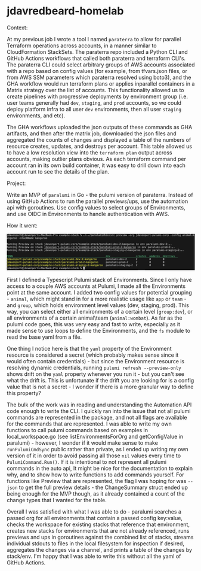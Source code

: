 # jdavredbeard-homelab  

Context:

At my previous job I wrote a tool I named `paraterra` to allow for parallel Terraform operations across accounts, in a manner similar to CloudFormation StackSets. The paraterra repo included a Python CLI and GitHub Actions workflows that called both paraterra and terraform CLI's. The paraterra CLI could select arbitrary groups of AWS accounts associated with a repo based on config values (for example, from tfvars.json files, or from AWS SSM parameters which paraterra resolved using boto3), and the GHA workflow would run terraform plans or applies inparallel containers in a Matrix strategy over the list of accounts. This functionality allowed us to create pipelines with progressive deployments by environment group (i.e. user teams generally had `dev`, `staging`, and `prod` accounts, so we could deploy platform infra to all user `dev` environments, then all user `staging` environments, and etc). 

The GHA workflows uploaded the json outputs of these commands as GHA artifacts, and then after the matrix job, downloaded the json files and aggregated the counts of changes and displayed a table of the numbers of resource creates, updates, and destroys per account. This table allowed us to have a low resolution view into the `terraform plan` output across accounts, making outlier plans obvious. As each terraform command per account ran in its own build container, it was easy to drill down into each account run to see the details of the plan.

Project:

Write an MVP of `paralumi` in Go - the pulumi version of paraterra. Instead of using GitHub Actions to run the parallel previews/ups, use the automation api with goroutines. Use config values to select groups of Environments, and use OIDC in Environments to handle authentication with AWS.

How it went:

![TLDR - it worked!](preview-screenshot.png "TLDR - it worked!")

First I defined a Typescript Pulumi stack of Environments. Since I only have access to a couple AWS accounts at Pulumi, I made all the Environments point at the same account. I added two config values for potential grouping - `animal`, which might stand in for a more realistic usage like `app` or `team` - and `group`, which holds environment level values (dev, staging, prod). This way, you can select either all environments of a certain level (`group:dev`), or all environments of a certain animal\team (`animal:wombat`). As far as the pulumi code goes, this was very easy and fast to write, especially as it made sense to use loops to define the Environments, and the `fs` module to read the base yaml from a file.

One thing I notice here is that the `yaml` property of the Environment resource is considered a secret (which probably makes sense since it would often contain credentials) - but since the Environment resource is resolving dynamic credentials, running `pulumi refresh --preview-only` shows drift on the `yaml` property whenever you run it - but you can't see what the drift is. This is unfortunate if the drift you are looking for is a config value that is not a secret - I wonder if there is a more granular way to define this property?

The bulk of the work was in reading and understanding the Automation API code enough to write the CLI. I quickly ran into the issue that not all pulumi commands are represented in the package, and not all flags are available for the commands that are represented. I was able to write my own functions to call pulumi commands based on examples in local_workspace.go (see listEnvironmentsForOrg and getConfigValue in paralumi) - however, I wonder if it would make sense to make `runPulumiCmdSync` public rather than private, as I ended up writing my own version of it in order to avoid passing all those `nil` values every time to `PulumiCommand.Run()`. If it is intentional to not represent all pulumi commands in the auto api, It might be nice for the documentation to explain why, and to show how to write functions to add commands yourself. For functions like Preview that are represented, the flag I was hoping for was `--json` to get the full preview details - the ChangeSummary struct ended up being enough for the MVP though, as it already contained a count of the change types that I wanted for the table.

Overall I was satisfied with what I was able to do - paralumi searches a passed org for all environments that contain a passed config key:value, checks the workspace for existing stacks that reference that environment, creates new stacks for environments that are not already referenced, runs previews and ups in goroutines against the combined list of stacks, streams individual stdouts to files in the local filesystem for inspection if desired, aggregates the changes via a channel, and prints a table of the changes by stack/env. I'm happy that I was able to write this without all the yaml of GitHub Actions. 


